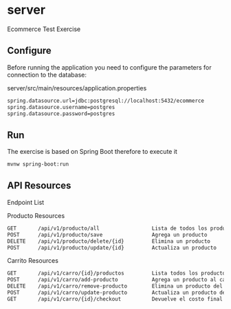 # server
Ecommerce Test Exercise



## Configure
Before running the application you need to configure the parameters for connection to the database:

server/src/main/resources/application.properties

```bash
spring.datasource.url=jdbc:postgresql://localhost:5432/ecommerce
spring.datasource.username=postgres
spring.datasource.password=postgres
```

## Run
The exercise is based on Spring Boot therefore to execute it

```bash
mvnw spring-boot:run
```

## API Resources

Endpoint List

Producto Resources

```bash
GET       /api/v1/producto/all                 Lista de todos los productos                                                                   
POST      /api/v1/producto/save                Agrega un producto
DELETE    /api/v1/producto/delete/{id}         Elimina un producto
POST      /api/v1/producto/update/{id}         Actualiza un producto
```

Carrito Resources

```bash
GET       /api/v1/carro/{id}/productos         Lista todos los producto de un carrito                                                                
POST      /api/v1/carro/add-producto           Agrega un producto al carrito
DELETE    /api/v1/carro/remove-producto        Elimina un producto del carrito
POST      /api/v1/carro/update-producto        Actualiza un producto del carrito
GET       /api/v1/carro/{id}/checkout          Devuelve el costo final de los productos del carrito y actualiza su estado a COMPLETADO
```








